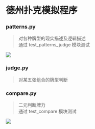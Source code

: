 # 德州扑克模拟程序

### patterns.py 
> 对各种牌型的现实描述及逻辑描述\
通过 test_patterns_judge 模块测试

![](http://wx1.sinaimg.cn/large/a0695fdfly1fblq5tmwpbj20xy1bstp4.jpg)

### judge.py
> 对某五张组合的牌型判断


### compare.py
> 二元判断牌力\
通过 test_compare 模块测试

![](http://ww2.sinaimg.cn/large/a0695fdfgw1fbmz3e6e2uj20lo154qfg.jpg)